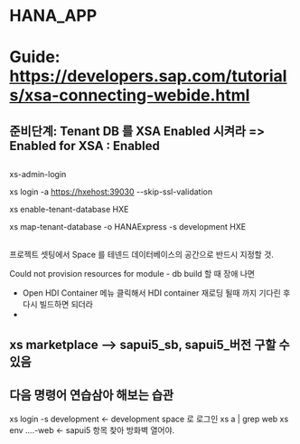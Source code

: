 # HANA_APP
# Guide: https://developers.sap.com/tutorials/xsa-connecting-webide.html

## 준비단계: Tenant DB 를 XSA Enabled 시켜라 => Enabled for XSA : Enabled
##
xs-admin-login

xs login -a <https://hxehost:39030> --skip-ssl-validation

xs enable-tenant-database HXE

xs map-tenant-database -o HANAExpress -s development HXE

##
##
##
프로젝트 셋팅에서 Space 를 테넨드 데이터베이스의 공간으로 반드시 지정할 것.


Could not provision resources for module - db build 할 때 장애 나면
 - Open HDI Container 메뉴 클릭해서 HDI container 재로딩 될때 까지 기다린 후 다시 빌드하면 되더라
 - 

## xs marketplace   --> sapui5_sb, sapui5_버전 구할 수 있음


## 다음 명령어 연습삼아 해보는 습관
 xs login -s development  <- development space 로 로그인
 xs a | grep web
 xs env  ....-web         <- sapui5 항목 찾아 방화벽 열어야.
 
 ##